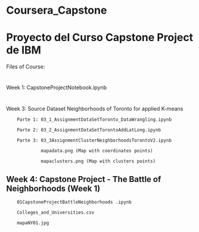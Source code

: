 # Coursera_Capstone
# Proyecto del Curso Capstone Project de IBM
Files of Course:
#
Week 1: CapstoneProjectNotebook.ipynb
#
Week 3:  Source Dataset Neighborhoods of Toronto for applied K-means

        Parte 1: 03_1_AssignmentDataSetToronto_DataWrangling.ipynb

        Parte 2: 03_2_AssignmentDataSetTorontoAddLatLong.ipynb
        
        Parte 3: 03_3AssignmentClusterNeighborhoodsTorontoV2.ipynb
        
                 mapadata.png (Map with coordinates points)
                 
                 mapaclusters.png (Map with clusters points) 
                 
##    Week 4: Capstone Project - The Battle of Neighborhoods (Week 1)
    
        01CapstoneProjectBattleNeighborhoods .ipynb 
        
        Colleges_and_Universities.csv
        
        mapaNY01.jpg
